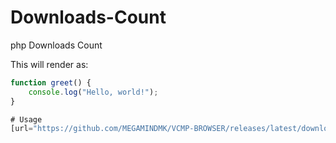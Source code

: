 # Downloads-Count
php Downloads Count


This will render as:

```javascript
function greet() {
    console.log("Hello, world!");
}

# Usage
[url="https://github.com/MEGAMINDMK/VCMP-BROWSER/releases/latest/download/Setup.exe"][img]https://img.shields.io/endpoint?url=https://rfsecurityservices.com/wn/vcmpgithubcount.php[/img][/url]
